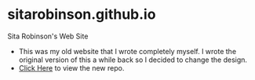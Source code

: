 # sitarobinson.github.io
Sita Robinson's Web Site

* This was my old website that I wrote completely myself.  I wrote the original version of this a while back so I decided to change the design.  
* [Click Here](https://github.com/sitarobinson/Sita-Robinson-Website-2017) to view the new repo.  
